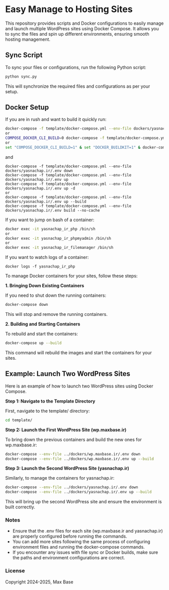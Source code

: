# Easy Manage to Hosting Sites

This repository provides scripts and Docker configurations to easily manage and launch multiple WordPress sites using Docker Compose. It allows you to sync the files and spin up different environments, ensuring smooth hosting management.

## Sync Script

To sync your files or configurations, run the following Python script:

```bash
python sync.py
```

This will synchronize the required files and configurations as per your setup.

## Docker Setup

If you are in rush and want to build it quickly run:

```bash
docker-compose -f template/docker-compose.yml --env-file dockers/yasnachap.ir/.env build --parallel
or
COMPOSE_DOCKER_CLI_BUILD=0 docker-compose -f template/docker-compose.yml --env-file dockers/yasnachap.ir/.env build --parallel
or
set "COMPOSE_DOCKER_CLI_BUILD=1" & set "DOCKER_BUILDKIT=1" & docker-compose -f template/docker-compose.yml --env-file dockers/yasnachap.ir/.env build --parallel
```

and

```
docker-compose -f template/docker-compose.yml --env-file dockers/yasnachap.ir/.env down
docker-compose -f template/docker-compose.yml --env-file dockers/yasnachap.ir/.env up
docker-compose -f template/docker-compose.yml --env-file dockers/yasnachap.ir/.env up -d
or
docker-compose -f template/docker-compose.yml --env-file dockers/yasnachap.ir/.env up --build
docker-compose -f template/docker-compose.yml --env-file dockers/yasnachap.ir/.env build --no-cache
```

If you want to jump on bash of a container:

```bash
docker exec -it yasnachap_ir_php /bin/sh
or
docker exec -it yasnachap_ir_phpmyadmin /bin/sh
or
docker exec -it yasnachap_ir_filemanager /bin/sh
```

If you want to watch logs of a container:

```
docker logs -f yasnachap_ir_php
```

To manage Docker containers for your sites, follow these steps:

**1. Bringing Down Existing Containers**

If you need to shut down the running containers:

```bash
docker-compose down
```

This will stop and remove the running containers.

**2. Building and Starting Containers**

To rebuild and start the containers:

```bash
docker-compose up --build
```

This command will rebuild the images and start the containers for your sites.

## Example: Launch Two WordPress Sites

Here is an example of how to launch two WordPress sites using Docker Compose.

**Step 1: Navigate to the Template Directory**

First, navigate to the template/ directory:

```bash
cd template/
```

**Step 2: Launch the First WordPress Site (wp.maxbase.ir)**

To bring down the previous containers and build the new ones for wp.maxbase.ir:

```bash
docker-compose --env-file ../dockers/wp.maxbase.ir/.env down
docker-compose --env-file ../dockers/wp.maxbase.ir/.env up --build
```

**Step 3: Launch the Second WordPress Site (yasnachap.ir)**

Similarly, to manage the containers for yasnachap.ir:

```bash
docker-compose --env-file ../dockers/yasnachap.ir/.env down
docker-compose --env-file ../dockers/yasnachap.ir/.env up --build
```

This will bring up the second WordPress site and ensure the environment is built correctly.

### Notes

- Ensure that the .env files for each site (wp.maxbase.ir and yasnachap.ir) are properly configured before running the commands.
- You can add more sites following the same process of configuring environment files and running the docker-compose commands.
- If you encounter any issues with file sync or Docker builds, make sure the paths and environment configurations are correct.

### License

Copyright 2024-2025, Max Base
